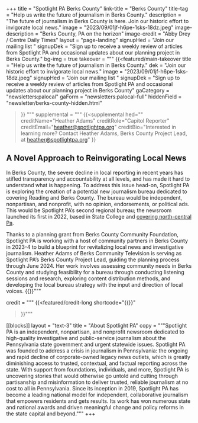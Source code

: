 +++
title = "Spotlight PA Berks County"
link-title = "Berks County"
title-tag = "Help us write the future of journalism in Berks County."
description = "The future of journalism in Berks County is here. Join our historic effort to invigorate local news."
image = "2023/09/01jf-h6pe-1sks-18dz.jpeg"
image-description = "Berks County, PA on the horizon"
image-credit = "Abby Drey / Centre Daily Times"
layout = "page-landing"
signupHed = "Join our mailing list "
signupDek = "Sign up to receive a weekly review of articles from Spotlight PA and occasional updates about our planning project in Berks County." 
bg-img = true
takeover = """
{{<featured/main-takeover
  title = "Help us write the future of journalism in Berks County."
  dek = "Join our historic effort to invigorate local news."
  image = "2023/09/01jf-h6pe-1sks-18dz.jpeg"
  signupHed = "Join our mailing list "
  signupDek = "Sign up to receive a weekly review of articles from Spotlight PA and occasional updates about our planning project in Berks County"
  gaCategory = "newsletters:palocal"
  gaForm = "newsletters:palocal-full"
  hiddenField = "newsletter/berks-county-hidden.html"
>}}
"""
supplemental = """
{{<supplemental
hed=""
creditName="Heather Adams"
creditRole="Capitol Reporter"
creditEmail="heather@spotlightpa.org"
creditBio="Interested in learning more? Contact Heather Adams, Berks County Project Lead, at [heather@spotlightpa.org](mailto:heather@spotlightpa.org)"
>}}
## A Novel Approach to Reinvigorating Local News

In Berks County, the severe decline in local reporting in recent years has stifled transparency and accountability at all levels, and has made it hard to understand what is happening. To address this issue head-on, Spotlight PA is exploring the creation of a potential new journalism bureau dedicated to covering Reading and Berks County. The bureau would be independent, nonpartisan, and nonprofit, with no opinion, endorsements, or political ads. This would be Spotlight PA’s second regional bureau; the newsroom launched its first in 2022, based in State College and [covering north-central Pa](//spotlightpa.org/statecollege). 

Thanks to a planning grant from Berks County Community Foundation, Spotlight PA is working with a host of community partners in Berks County in 2023-4 to build a blueprint for revitalizing local news and investigative journalism. Heather Adams of Berks Community Television is serving as Spotlight PA’s Berks County Project Lead, guiding the planning process through June 2024. Her work involves assessing community needs in Berks County and studying feasibility for a bureau through conducting listening sessions and research, exploring content distribution methods, and developing the local bureau strategy with the input and direction of local voices. {{</supplemental>}}"""

credit = """
{{<featured/credit-long
shortcode="{{<supplemental>}}"
>}}"""

[[blocks]]
layout = "text-3"
title = "About Spotlight PA"
copy = """Spotlight PA is an independent, nonpartisan, and nonprofit newsroom dedicated to high-quality investigative and public-service journalism about the Pennsylvania state government and urgent statewide issues. Spotlight PA was founded to address a crisis in journalism in Pennsylvania: the ongoing and rapid decline of corporate-owned legacy news outlets, which is greatly diminishing access to trusted, contextual, and factual reporting across the state. With support from foundations, individuals, and more, Spotlight PA is uncovering stories that would otherwise go untold and cutting through partisanship and misinformation to deliver trusted, reliable journalism at no cost to all in Pennsylvania. Since its inception in 2019, Spotlight PA has become a leading national model for independent, collaborative journalism that empowers residents and gets results. Its work has won numerous state and national awards and driven meaningful change and policy reforms in the state capital and beyond."""
+++


